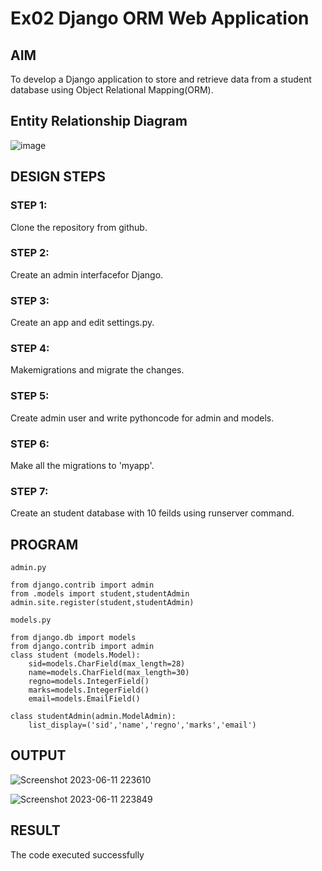 # Ex02 Django ORM Web Application

## AIM
To develop a Django application to store and retrieve data from a student database using Object Relational Mapping(ORM).

## Entity Relationship Diagram

![image](https://github.com/SAILESHKUMAR33/ORM/assets/113497410/8e1f95c9-b256-429e-bbad-f4441060a131)


## DESIGN STEPS

### STEP 1:
Clone the repository from github.
### STEP 2:
Create an admin interfacefor Django.
### STEP 3:
Create an app and edit settings.py.
### STEP 4:
Makemigrations and migrate the changes.
### STEP 5:
Create admin user and write pythoncode for admin and models.
### STEP 6:
Make all the migrations to 'myapp'.
### STEP 7:
Create an student database with 10 feilds using runserver command.

## PROGRAM
```
admin.py 

from django.contrib import admin
from .models import student,studentAdmin 
admin.site.register(student,studentAdmin)

models.py

from django.db import models
from django.contrib import admin
class student (models.Model):
    sid=models.CharField(max_length=28)
    name=models.CharField(max_length=30)
    regno=models.IntegerField()
    marks=models.IntegerField()
    email=models.EmailField()

class studentAdmin(admin.ModelAdmin):
    list_display=('sid','name','regno','marks','email')

```


## OUTPUT
![Screenshot 2023-06-11 223610](https://github.com/vijayarajv1704/ORM/assets/121303741/3f1a47d3-40e7-404b-8d7c-eed708e3cd9f)

![Screenshot 2023-06-11 223849](https://github.com/vijayarajv1704/ORM/assets/121303741/fe6e9915-6f9d-46e4-ad8f-7990378d70d0)

## RESULT
The code executed successfully
